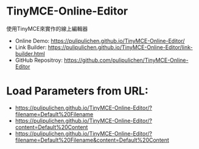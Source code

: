 # TinyMCE-Online-Editor
使用TinyMCE來實作的線上編輯器

* Online Demo: https://pulipulichen.github.io/TinyMCE-Online-Editor/
* Link Builder: https://pulipulichen.github.io/TinyMCE-Online-Editor/link-builder.html
* GitHub Repositroy: https://github.com/pulipulichen/TinyMCE-Online-Editor


# Load Parameters from URL:
* https://pulipulichen.github.io/TinyMCE-Online-Editor/?filename=Default%20Filename
* https://pulipulichen.github.io/TinyMCE-Online-Editor/?content=Default%20Content
* https://pulipulichen.github.io/TinyMCE-Online-Editor/?filename=Default%20Filename&content=Default%20Content
